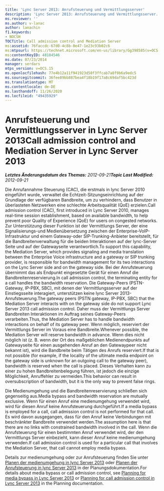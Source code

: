 ```yaml
---
title: 'Lync Server 2013: Anrufsteuerung und Vermittlungsserver'
description: 'Lync Server 2013: Anrufsteuerung und Vermittlungsserver.'
ms.reviewer: ''
ms.author: v-lanac
author: lanachin
f1.keywords:
- NOCSH
TOCTitle: Call admission control and Mediation Server
ms:assetid: 76faccdc-67d0-4c8b-8e47-1e23c93b02c6
ms:mtpsurl: https://technet.microsoft.com/en-us/library/Gg398585(v=OCS.15)
ms:contentKeyID: 48184546
ms.date: 07/23/2014
manager: serdars
mtps_version: v=OCS.15
ms.openlocfilehash: 77e4b12a11f941923d50f3ffcab7a8f9b6a9edc5
ms.sourcegitcommit: 36fee89bb887bea4f18b19f17a8c69daf5bc423d
ms.translationtype: MT
ms.contentlocale: de-DE
ms.lasthandoff: 11/26/2020
ms.locfileid: "49435929"
---
```

# <a name="call-admission-control-and-mediation-server-in-lync-server-2013"></a><span data-ttu-id="cbfd4-103">Anrufsteuerung und Vermittlungsserver in Lync Server 2013</span><span class="sxs-lookup"><span data-stu-id="cbfd4-103">Call admission control and Mediation Server in Lync Server 2013</span></span>

<div data-xmlns="http://www.w3.org/1999/xhtml">

<div class="topic" data-xmlns="http://www.w3.org/1999/xhtml" data-msxsl="urn:schemas-microsoft-com:xslt" data-cs="https://msdn.microsoft.com/">

<div data-asp="https://msdn2.microsoft.com/asp">



</div>

<div id="mainSection">

<div id="mainBody"><span data-ttu-id="cbfd4-104">

<span> </span></span><span class="sxs-lookup"><span data-stu-id="cbfd4-104">

<span> </span></span></span>

<span data-ttu-id="cbfd4-105">_**Letztes Änderungsdatum des Themas:** 2012-09-21_</span><span class="sxs-lookup"><span data-stu-id="cbfd4-105">_**Topic Last Modified:** 2012-09-21_</span></span>

<span data-ttu-id="cbfd4-106">Die Anrufannahme Steuerung (CAC), die erstmals in lync Server 2010 eingeführt wurde, verwaltet die Echtzeit-Sitzungseinrichtung auf der Grundlage der verfügbaren Bandbreite, um zu verhindern, dass Benutzer in überlasteten Netzwerken eine schlechte Arbeitsqualität (QoE) erzielen.</span><span class="sxs-lookup"><span data-stu-id="cbfd4-106">Call admission control (CAC), first introduced in Lync Server 2010, manages real-time session establishment, based on available bandwidth, to help prevent poor Quality of Experience (QoE) for users on congested networks.</span></span> <span data-ttu-id="cbfd4-107">Zur Unterstützung dieser Funktion ist der Vermittlungs Server, der eine Signalisierungs-und Medienübersetzung zwischen der Enterprise-VoIP-Infrastruktur und einem Gateway-oder SIP-Trunking-Anbieter bereitstellt, für die Bandbreitenverwaltung für die beiden Interaktionen auf der lync-Server Seite und auf der Gatewayseite verantwortlich.</span><span class="sxs-lookup"><span data-stu-id="cbfd4-107">To support this capability, the Mediation Server, which provides signaling and media translation between the Enterprise Voice infrastructure and a gateway or SIP trunking provider, is responsible for bandwidth management for its two interactions on the Lync Server side and on the gateway side.</span></span> <span data-ttu-id="cbfd4-108">Bei der Anrufsteuerung übernimmt das als Endpunkt eingesetzte Gerät für einen Anruf die Bandbreitenreservierung.</span><span class="sxs-lookup"><span data-stu-id="cbfd4-108">In call admission control, the terminating entity for a call handles the bandwidth reservation.</span></span> <span data-ttu-id="cbfd4-109">Die Gateway-Peers (PSTN-Gateway, IP-PBX, SBC), mit denen der Vermittlungsserver auf der Einstiegsseite interagiert, unterstützen keine lync Server 2013-Anrufsteuerung.</span><span class="sxs-lookup"><span data-stu-id="cbfd4-109">The gateway peers (PSTN gateway, IP-PBX, SBC) that the Mediation Server interacts with on the gateway side do not support Lync Server 2013 call admission control.</span></span> <span data-ttu-id="cbfd4-110">Daher muss der Vermittlungs Server Bandbreiten Interaktionen im Auftrag seines Gateway-Peers verarbeiten.</span><span class="sxs-lookup"><span data-stu-id="cbfd4-110">Thus, the Mediation Server has to handle bandwidth interactions on behalf of its gateway peer.</span></span> <span data-ttu-id="cbfd4-111">Wenn möglich, reserviert der Vermittlungs Server im Voraus eine Bandbreite.</span><span class="sxs-lookup"><span data-stu-id="cbfd4-111">Whenever possible, the Mediation Server will reserve bandwidth in advance.</span></span> <span data-ttu-id="cbfd4-112">Wenn dies nicht möglich ist (z. B. wenn der Ort des maßgeblichen Medienendpunkts auf Gatewayseite für einen ausgehenden Anruf an den Gatewaypeer nicht bekannt ist), wird die Bandbreite beim Tätigen des Anrufs reserviert.</span><span class="sxs-lookup"><span data-stu-id="cbfd4-112">If that is not possible (for example, if the locality of the ultimate media endpoint on the gateway side is unknown for an outgoing call to the gateway peer), bandwidth is reserved when the call is placed.</span></span> <span data-ttu-id="cbfd4-113">Dieses Verhalten kann zu einer zu hohen Bandbreitenbelegung führen, ist jedoch die einzige Möglichkeit, Anruffehler zu vermeiden.</span><span class="sxs-lookup"><span data-stu-id="cbfd4-113">This behavior can result in oversubscription of bandwidth, but it is the only way to prevent false rings.</span></span>

<span data-ttu-id="cbfd4-114">Die Medienumgehung und die Bandbreitenreservierung schließen sich gegenseitig aus.</span><span class="sxs-lookup"><span data-stu-id="cbfd4-114">Media bypass and bandwidth reservation are mutually exclusive.</span></span> <span data-ttu-id="cbfd4-115">Wenn für einen Anruf eine medienumgehung verwendet wird, wird für diesen Anruf keine Anrufsteuerung durchgeführt.</span><span class="sxs-lookup"><span data-stu-id="cbfd4-115">If a media bypass is employed for a call, call admission control is not performed for that call.</span></span> <span data-ttu-id="cbfd4-116">Es wird davon ausgegangen, dass für den Anruf keine Verbindungen mit beschränkter Bandbreite verwendet werden.</span><span class="sxs-lookup"><span data-stu-id="cbfd4-116">The assumption here is that there are no links with constrained bandwidth involved in the call.</span></span> <span data-ttu-id="cbfd4-117">Wenn die Anrufsteuerung für einen bestimmten Anruf verwendet wird, der den Vermittlungs Server einbezieht, kann dieser Anruf keine medienumgehung verwenden.</span><span class="sxs-lookup"><span data-stu-id="cbfd4-117">If call admission control is used for a particular call that involves the Mediation Server, that call cannot employ media bypass.</span></span>

<span data-ttu-id="cbfd4-118">Details zur medienumgehung oder zur Anrufsteuerung finden Sie unter [Planen der medienumgehung in lync Server 2013](lync-server-2013-planning-for-media-bypass.md) oder [Planen der Anrufsteuerung in lync Server 2013](lync-server-2013-planning-for-call-admission-control.md) in der Planungsdokumentation.</span><span class="sxs-lookup"><span data-stu-id="cbfd4-118">For details about media bypass or call admission control, see [Planning for media bypass in Lync Server 2013](lync-server-2013-planning-for-media-bypass.md) or [Planning for call admission control in Lync Server 2013](lync-server-2013-planning-for-call-admission-control.md) in the Planning documentation.</span></span>

<span data-ttu-id="cbfd4-119"></div>

<span> </span>

</div>

</div>

</span><span class="sxs-lookup"><span data-stu-id="cbfd4-119"></div>

<span> </span>

</div>

</div>

</span></span></div>


